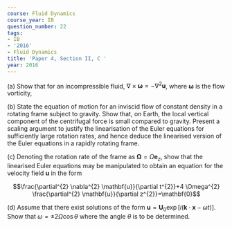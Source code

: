 ```yaml
---
course: Fluid Dynamics
course_year: IB
question_number: 22
tags:
- IB
- '2016'
- Fluid Dynamics
title: 'Paper 4, Section II, C '
year: 2016
---
```




(a) Show that for an incompressible fluid, $\nabla \times \boldsymbol{\omega}=-\nabla^{2} \mathbf{u}$, where $\boldsymbol{\omega}$ is the flow vorticity,

(b) State the equation of motion for an inviscid flow of constant density in a rotating frame subject to gravity. Show that, on Earth, the local vertical component of the centrifugal force is small compared to gravity. Present a scaling argument to justify the linearisation of the Euler equations for sufficiently large rotation rates, and hence deduce the linearised version of the Euler equations in a rapidly rotating frame.

(c) Denoting the rotation rate of the frame as $\boldsymbol{\Omega}=\Omega \mathbf{e}_{z}$, show that the linearised Euler equations may be manipulated to obtain an equation for the velocity field $\mathbf{u}$ in the form

$$\frac{\partial^{2} \nabla^{2} \mathbf{u}}{\partial t^{2}}+4 \Omega^{2} \frac{\partial^{2} \mathbf{u}}{\partial z^{2}}=\mathbf{0}$$

(d) Assume that there exist solutions of the form $\mathbf{u}=\mathbf{U}_{0} \exp [i(\mathbf{k} \cdot \mathbf{x}-\omega t)]$. Show that $\omega=\pm 2 \Omega \cos \theta$ where the angle $\theta$ is to be determined.